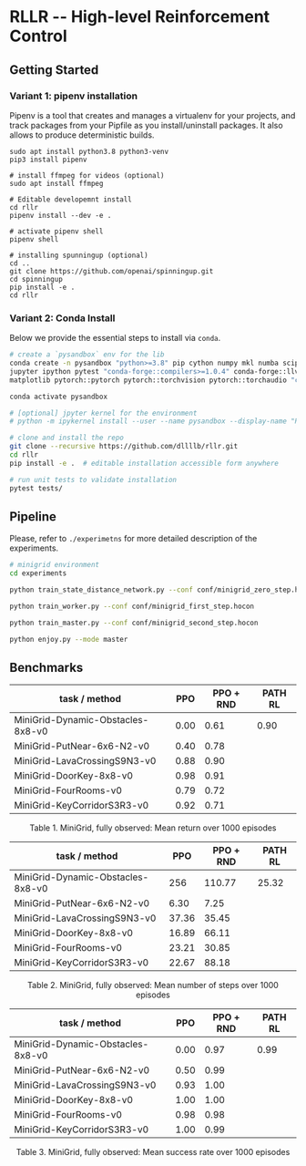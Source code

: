 # RLLR -- High-level Reinforcement Control

## Getting Started

### Variant 1: pipenv installation

Pipenv is a tool that creates and manages a virtualenv for your projects, and track packages
from your Pipfile as you install/uninstall packages. It also allows to produce deterministic
builds.

```
sudo apt install python3.8 python3-venv
pip3 install pipenv

# install ffmpeg for videos (optional)
sudo apt install ffmpeg

# Editable developemnt install
cd rllr
pipenv install --dev -e .

# activate pipenv shell
pipenv shell

# installing spunningup (optional)
cd ..
git clone https://github.com/openai/spinningup.git
cd spinningup
pip install -e .
cd rllr
```

### Variant 2: Conda Install

Below we provide the essential steps to install via `conda`.

```bash
# create a `pysandbox` env for the lib
conda create -n pysandbox "python>=3.8" pip cython numpy mkl numba scipy scikit-learn \
jupyter ipython pytest "conda-forge::compilers>=1.0.4" conda-forge::llvm-openmp \
matplotlib pytorch::pytorch pytorch::torchvision pytorch::torchaudio "cudatoolkit>=10.2"

conda activate pysandbox

# [optional] jpyter kernel for the environment
# python -m ipykernel install --user --name pysandbox --display-name "Py3.8 (rllr)"

# clone and install the repo
git clone --recursive https://github.com/dllllb/rllr.git
cd rllr
pip install -e .  # editable installation accessible form anywhere

# run unit tests to validate installation
pytest tests/
```

## Pipeline
Please, refer to `./experimetns` for more detailed description of the experiments.

```bash
# minigrid environment
cd experiments

python train_state_distance_network.py --conf conf/minigrid_zero_step.hocon

python train_worker.py --conf conf/minigrid_first_step.hocon

python train_master.py --conf conf/minigrid_second_step.hocon

python enjoy.py --mode master


```
## Benchmarks 
| task / method                            | PPO         | PPO + RND | PATH RL |
| ---------------------------------------- | ----------- | ----------| --------|
| MiniGrid-Dynamic-Obstacles-8x8-v0        | 0.00        |  0.61     | 0.90    |
| MiniGrid-PutNear-6x6-N2-v0               | 0.40        |  0.78     |         |
| MiniGrid-LavaCrossingS9N3-v0             | 0.88        |  0.90     |         |
| MiniGrid-DoorKey-8x8-v0                  | 0.98        |  0.91     |         |
| MiniGrid-FourRooms-v0                    | 0.79        |  0.72     |         |
| MiniGrid-KeyCorridorS3R3-v0              | 0.92        |  0.71     |         |

<p align="center">
    Table 1. MiniGrid, fully observed: Mean return over 1000 episodes
</p> 


| task / method                            | PPO         | PPO + RND | PATH RL |
| ---------------------------------------- | ----------- | ---------| ---------|
| MiniGrid-Dynamic-Obstacles-8x8-v0        | 256         | 110.77   | 25.32    |
| MiniGrid-PutNear-6x6-N2-v0               | 6.30        | 7.25     |          |
| MiniGrid-LavaCrossingS9N3-v0             | 37.36       | 35.45    |          |
| MiniGrid-DoorKey-8x8-v0                  | 16.89       | 66.11    |          |
| MiniGrid-FourRooms-v0                    | 23.21       | 30.85    |          |
| MiniGrid-KeyCorridorS3R3-v0              | 22.67       | 88.18    |          |

<p align="center">
    Table 2. MiniGrid, fully observed: Mean number of steps over 1000 episodes
</p> 


| task / method                            | PPO         | PPO + RND | PATH RL |
| ---------------------------------------- | ----------- | ----------| --------|
| MiniGrid-Dynamic-Obstacles-8x8-v0        | 0.00        | 0.97      | 0.99    |
| MiniGrid-PutNear-6x6-N2-v0               | 0.50        | 0.99      |         |
| MiniGrid-LavaCrossingS9N3-v0             | 0.93        | 1.00      |         |
| MiniGrid-DoorKey-8x8-v0                  | 1.00        | 1.00      |         |
| MiniGrid-FourRooms-v0                    | 0.98        | 0.98      |         |
| MiniGrid-KeyCorridorS3R3-v0              | 1.00        | 0.99      |         |

<p align="center">
    Table 3. MiniGrid, fully observed: Mean success rate over 1000 episodes
</p> 